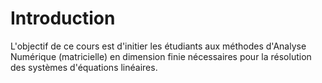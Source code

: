 # Introduction

L'objectif de ce cours est d'initier les étudiants aux méthodes d'Analyse Numérique (matricielle) en dimension finie nécessaires pour la résolution des systèmes d'équations linéaires.



```{tableofcontents}
```
